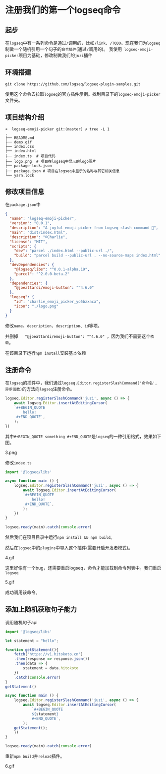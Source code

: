# 注册我们的第一个logseq命令

## 起步
在`logseq`中有一系列命令是通过`/`调用的，比如`/link`、`/TODO`。现在我们为`logseq`制做一个随机引用一个句子的`命令插件`(通过`/`调用的)。
我使用` logseq-emoji-picker`项目为基础，修改制做我们的`juzi`插件

## 环境搭建

`git clone https://github.com/logseq/logseq-plugin-samples.git`

使用这个命令去拉取`logseq`的官方插件示例。找到目录下的`logseq-emoji-picker`文件夹。

## 项目结构介绍

```shell
➜  logseq-emoji-picker git:(master) ✗ tree -L 1
.
├── README.md 
├── demo.gif
├── index.css 
├── index.html
├── index.ts  # 项目代码
├── logo.png  # 项目在logseq中显示的logo图片
├── package-lock.json
├── package.json # 项目在logseq中显示的名称与其它相关信息
└── yarn.lock
```

## 修改项目信息

在`package.json`中

```json
{
  "name": "logseq-emoji-picker",
  "version": "0.0.1",
  "description": "A joyful emoji picker from Logseq slash command 🚀",
  "main": "dist/index.html",
  "description": "©Charlie",
  "license": "MIT",
  "scripts": {
    "dev": "parcel ./index.html --public-url ./",
    "build": "parcel build --public-url . --no-source-maps index.html"
  },
  "devDependencies": {
    "@logseq/libs": "^0.0.1-alpha.19",
    "parcel": "^2.0.0-beta.2"
  },
  "dependencies": {
    "@joeattardi/emoji-button": "^4.6.0"  
  },
  "logseq": {
    "id": "charlie_emoji_picker_yo5bzxaca",
    "icon": "./logo.png"
  }
}
```

修改`name`、`description`、`description`、`id`等项。

并删掉`    "@joeattardi/emoji-button": "^4.6.0"  `，因为我们不需要这个`依赖`。



在该目录下运行`npm install`安装基本依赖



## 注册命令

在`logseq`的插件中，我们通过`logseq.Editor.registerSlashCommand('命令名', 异步函数)`的方法向`logseq`注册命令。

```javascript
logseq.Editor.registerSlashCommand('juzi', async () => {
	await logseq.Editor.insertAtEditingCursor(
	`#+BEGIN_QUOTE
		hello!
	 #+END_QUOTE`,
	);
})
```

其中`#+BEGIN_QUOTE something #+END_QUOTE`是`logseq`的一种引用格式，效果如下图。

3.png



修改`index.ts`

```javascript
import '@logseq/libs'

async function main () {
	logseq.Editor.registerSlashCommand('juzi', async () => {
		await logseq.Editor.insertAtEditingCursor(
		`#+BEGIN_QUOTE
			hello!
		 #+END_QUOTE`,
		);
	})
}
  
logseq.ready(main).catch(console.error)
```

然后我们在项目目录中运行`npm install && npm build`。



然后在`logseq`中的`plugins`中导入这个插件(需要开启开发者模式)。

4.gif

这里好像有一个bug，还需要重启logseq，命令才能加载到命令列表中。我们重启`logseq`

5.gif

成功调用该命令。



## 添加上随机获取句子能力

调用随机句子api

```javascript
import '@logseq/libs'

let statement = "hello";

function getStatement(){
	fetch('https://v1.hitokoto.cn')
	.then(response => response.json())
	.then(data => {
		statement = data.hitokoto
	})
	.catch(console.error)
}
getStatement()

async function main () {
	logseq.Editor.registerSlashCommand('juzi', async () => {
		await logseq.Editor.insertAtEditingCursor(
			`#+BEGIN_QUOTE
			${statement}
			#+END_QUOTE`,
		);
	getStatement();
	})
}

logseq.ready(main).catch(console.error)

```

重新`npm build`并`reload`插件。

6.gif
